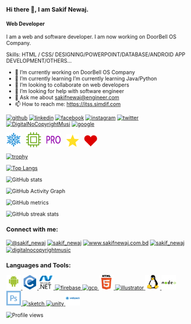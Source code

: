 ### Hi there 👋, I am Sakif Newaj.
#### Web Developer

I am a web and software developer. I am now working on DoorBell OS Company. 

Skills: HTML / CSS/ DESIGNING/POWERPOINT/DATABASE/ANDROID APP DEVELOPMENT/OTHERS...

- 🔭 I’m currently working on DoorBell OS Company 
- 🌱 I’m currently learning  I’m currently learning Java/Python 
- 👯 I’m looking to collaborate on web developers 
- 🤔 I’m looking for help with software engineer 
- 💬 Ask me about sakifnewaj@engineer.com 
- 📫 How to reach me: https://itss.simdif.com 


[<img src='https://cdn.jsdelivr.net/npm/simple-icons@3.0.1/icons/github.svg' alt='github' height='40'>](https://github.com/sakif-newaj)  [<img src='https://cdn.jsdelivr.net/npm/simple-icons@3.0.1/icons/linkedin.svg' alt='linkedin' height='40'>](https://www.linkedin.com/in/sakif_newaj/)  [<img src='https://cdn.jsdelivr.net/npm/simple-icons@3.0.1/icons/facebook.svg' alt='facebook' height='40'>](https://www.facebook.com/www.sakifnewaj.com.bd)  [<img src='https://cdn.jsdelivr.net/npm/simple-icons@3.0.1/icons/instagram.svg' alt='instagram' height='40'>](https://www.instagram.com/sakif_newaj/)  [<img src='https://cdn.jsdelivr.net/npm/simple-icons@3.0.1/icons/twitter.svg' alt='twitter' height='40'>](https://twitter.com/@sakif_newaj)  [<img src='https://cdn.jsdelivr.net/npm/simple-icons@3.0.1/icons/youtube.svg' alt='DigitalNoCopyrightMusi' height='40'>](DigitalNoCopyrightMusic)  [<img src='https://cdn.jsdelivr.net/npm/simple-icons@3.0.1/icons/google.svg' alt='google' height='40'>](https://l.facebook.com/l.php?u=https%3A%2F%2Fw1hrh5xu9bhebkkt6a3jza-on.drv.tw%2Fmywebsite.html%3Ffbclid%3DIwAR0tKBnFDBoMHEQVyai8EP50UivZU7sNRWYaPzrOrMbk1RiFhaJkFq-fQI0&h=AT1NAgLK7CqiCvSXONQtu101h7stO0lwH_Ec3_JuTBf85PmiYZVDoLOCwGz0U8moc8-JYZHroudaGhpqhHUNeLK-0ohIFIDVA9ZZlsWvTLhWUhKZt3rdsSBIDITxxcSfhtek9Q)  

<a href='https://archiveprogram.github.com/'><img src='https://raw.githubusercontent.com/acervenky/animated-github-badges/master/assets/acbadge.gif' width='40' height='40'></a> <a href='https://docs.github.com/en/developers'><img src='https://raw.githubusercontent.com/acervenky/animated-github-badges/master/assets/devbadge.gif' width='40' height='40'></a> <a href='https://github.com/pricing'><img src='https://raw.githubusercontent.com/acervenky/animated-github-badges/master/assets/pro.gif' width='40' height='40'></a> <a href='https://stars.github.com/'><img src='https://raw.githubusercontent.com/acervenky/animated-github-badges/master/assets/starbadge.gif' width='35' height='35'></a> <a href='https://docs.github.com/en/github/supporting-the-open-source-community-with-github-sponsors'><img src='https://raw.githubusercontent.com/acervenky/animated-github-badges/master/assets/sponsorbadge.gif' width='35' height='35'></a> 

[![trophy](https://github-profile-trophy.vercel.app/?username=sakif-newaj)](https://github.com/ryo-ma/github-profile-trophy)

[![Top Langs](https://github-readme-stats.vercel.app/api/top-langs/?username=sakif-newaj)](https://github.com/anuraghazra/github-readme-stats)

![GitHub stats](https://github-readme-stats.vercel.app/api?username=sakif-newaj&show_icons=true&count_private=true)  

![GitHub Activity Graph](https://activity-graph.herokuapp.com/graph?username=sakif-newaj)  

![GitHub metrics](https://metrics.lecoq.io/sakif-newaj)  

![GitHub streak stats](https://github-readme-streak-stats.herokuapp.com/?user=sakif-newaj)  

















<h3 align="left">Connect with me:</h3>
<p align="left">
<a href="https://twitter.com/@sakif_newaj" target="blank"><img align="center" src="https://raw.githubusercontent.com/rahuldkjain/github-profile-readme-generator/master/src/images/icons/Social/twitter.svg" alt="@sakif_newaj" height="30" width="40" /></a>
<a href="https://linkedin.com/in/sakif_newaj" target="blank"><img align="center" src="https://raw.githubusercontent.com/rahuldkjain/github-profile-readme-generator/master/src/images/icons/Social/linked-in-alt.svg" alt="sakif_newaj" height="30" width="40" /></a>
<a href="https://fb.com/www.sakifnewaj.com.bd" target="blank"><img align="center" src="https://raw.githubusercontent.com/rahuldkjain/github-profile-readme-generator/master/src/images/icons/Social/facebook.svg" alt="www.sakifnewaj.com.bd" height="30" width="40" /></a>
<a href="https://instagram.com/sakif_newaj" target="blank"><img align="center" src="https://raw.githubusercontent.com/rahuldkjain/github-profile-readme-generator/master/src/images/icons/Social/instagram.svg" alt="sakif_newaj" height="30" width="40" /></a>
<a href="https://www.youtube.com/c/digitalnocopyrightmusic" target="blank"><img align="center" src="https://raw.githubusercontent.com/rahuldkjain/github-profile-readme-generator/master/src/images/icons/Social/youtube.svg" alt=digitalnocopyrightmusic height="30" width="40" /></a>
</p>

<h3 align="left">Languages and Tools:</h3>
<p align="left"> <a href="https://developer.android.com" target="_blank" rel="noreferrer"> <img src="https://raw.githubusercontent.com/devicons/devicon/master/icons/android/android-original-wordmark.svg" alt="android" width="40" height="40"/> </a> <a href="https://www.cprogramming.com/" target="_blank" rel="noreferrer"> <img src="https://raw.githubusercontent.com/devicons/devicon/master/icons/c/c-original.svg" alt="c" width="40" height="40"/> </a> <a href="https://dotnet.microsoft.com/" target="_blank" rel="noreferrer"> <img src="https://raw.githubusercontent.com/devicons/devicon/master/icons/dot-net/dot-net-original-wordmark.svg" alt="dotnet" width="40" height="40"/> </a> <a href="https://firebase.google.com/" target="_blank" rel="noreferrer"> <img src="https://www.vectorlogo.zone/logos/firebase/firebase-icon.svg" alt="firebase" width="40" height="40"/> </a> <a href="https://cloud.google.com" target="_blank" rel="noreferrer"> <img src="https://www.vectorlogo.zone/logos/google_cloud/google_cloud-icon.svg" alt="gcp" width="40" height="40"/> </a> <a href="https://www.w3.org/html/" target="_blank" rel="noreferrer"> <img src="https://raw.githubusercontent.com/devicons/devicon/master/icons/html5/html5-original-wordmark.svg" alt="html5" width="40" height="40"/> </a> <a href="https://www.adobe.com/in/products/illustrator.html" target="_blank" rel="noreferrer"> <img src="https://www.vectorlogo.zone/logos/adobe_illustrator/adobe_illustrator-icon.svg" alt="illustrator" width="40" height="40"/> </a> <a href="https://www.linux.org/" target="_blank" rel="noreferrer"> <img src="https://raw.githubusercontent.com/devicons/devicon/master/icons/linux/linux-original.svg" alt="linux" width="40" height="40"/> </a> <a href="https://nodejs.org" target="_blank" rel="noreferrer"> <img src="https://raw.githubusercontent.com/devicons/devicon/master/icons/nodejs/nodejs-original-wordmark.svg" alt="nodejs" width="40" height="40"/> </a> <a href="https://www.photoshop.com/en" target="_blank" rel="noreferrer"> <img src="https://raw.githubusercontent.com/devicons/devicon/master/icons/photoshop/photoshop-line.svg" alt="photoshop" width="40" height="40"/> </a> <a href="https://www.sketch.com/" target="_blank" rel="noreferrer"> <img src="https://www.vectorlogo.zone/logos/sketchapp/sketchapp-icon.svg" alt="sketch" width="40" height="40"/> </a> <a href="https://unity.com/" target="_blank" rel="noreferrer"> <img src="https://www.vectorlogo.zone/logos/unity3d/unity3d-icon.svg" alt="unity" width="40" height="40"/> </a> <a href="https://webpack.js.org" target="_blank" rel="noreferrer"> <img src="https://raw.githubusercontent.com/devicons/devicon/d00d0969292a6569d45b06d3f350f463a0107b0d/icons/webpack/webpack-original-wordmark.svg" alt="webpack" width="40" height="40"/> </a> </p>

![Profile views](https://gpvc.arturio.dev/sakif-newaj)  
